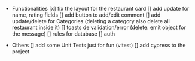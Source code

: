 - Functionalities
[x] fix the layout for the restaurant card
[] add update for name, rating fields
[] add button to add/edit comment
[] add update/delete for Categories (deleting a category also  delete all restaurant inside it)
[] toasts de validation/error (delete: emit object for the message)
[] rules for database
[] auth

- Others
[] add some Unit Tests just for fun (vitest)
[] add cypress to the project

